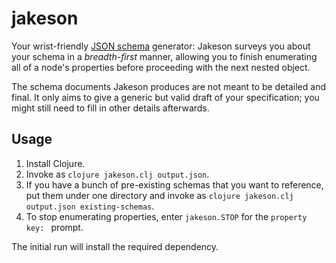 # jakeson

Your wrist-friendly [JSON schema](https://json-schema.org/) generator: Jakeson
surveys you about your schema in a _breadth-first_ manner, allowing you to
finish enumerating all of a node's properties before proceeding with the next
nested object.

The schema documents Jakeson produces are not meant to be detailed and final.
It only aims to give a generic but valid draft of your specification; you might
still need to fill in other details afterwards.

## Usage

1. Install Clojure.
2. Invoke as `clojure jakeson.clj output.json`.
3. If you have a bunch of pre-existing schemas that you want to reference, put
them under one directory and invoke as `clojure jakeson.clj output.json existing-schemas`.
4. To stop enumerating properties, enter `jakeson.STOP` for the `property key: `
prompt.

The initial run will install the required dependency.
